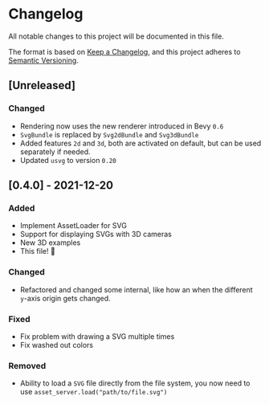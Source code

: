 # Changelog
All notable changes to this project will be documented in this file.

The format is based on [Keep a Changelog](https://keepachangelog.com/en/1.0.0/),
and this project adheres to [Semantic Versioning](https://semver.org/spec/v2.0.0.html).

## [Unreleased]
### Changed
- Rendering now uses the new renderer introduced in Bevy `0.6`
- `SvgBundle` is replaced by `Svg2dBundle` and `Svg3dBundle`
- Added features `2d` and `3d`, both are activated on default, but can be used separately if needed.
- Updated `usvg` to version `0.20`


## [0.4.0] - 2021-12-20
### Added
- Implement AssetLoader for SVG
- Support for displaying SVGs with 3D cameras
- New 3D examples
- This file! 🚀

### Changed
- Refactored and changed some internal, like how an when the different `y`-axis origin gets changed.

### Fixed
- Fix problem with drawing a SVG multiple times
- Fix washed out colors

### Removed
- Ability to load a `SVG` file directly from the file system, you now need to use `asset_server.load("path/to/file.svg")`
